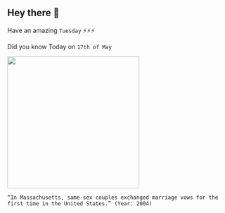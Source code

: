 ## Hey there 👋
Have an amazing `Tuesday` ⚡⚡⚡

Did you know Today on `17th of May`
 
 [<img src="https://media4.s-nbcnews.com/j/msnbc/Components/Photos/040517/040517_first_marriage_hmed_7a7.fit-760w.jpg" width="300" />](https://www.nbcnews.com/id/wbna4991967) 
 ```
“In Massachusetts, same-sex couples exchanged marriage vows for the first time in the United States.” (Year: 2004)
```
